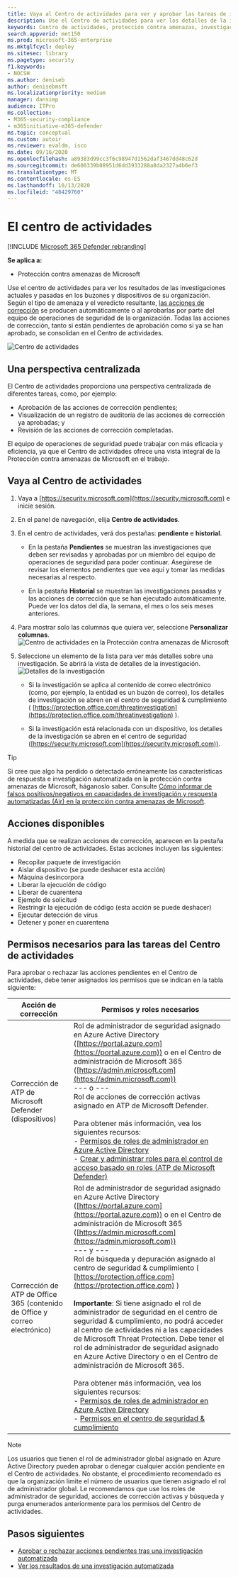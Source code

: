 ```yaml
---
title: Vaya al Centro de actividades para ver y aprobar las tareas de investigación y corrección automatizadas
description: Use el Centro de actividades para ver los detalles de la investigación automatizada y aprobar las acciones pendientes.
keywords: Centro de actividades, protección contra amenazas, investigación, alerta, pendiente, automatizada, detección
search.appverid: met150
ms.prod: microsoft-365-enterprise
ms.mktglfcycl: deploy
ms.sitesec: library
ms.pagetype: security
f1.keywords:
- NOCSH
ms.author: deniseb
author: denisebmsft
ms.localizationpriority: medium
manager: dansimp
audience: ITPro
ms.collection:
- M365-security-compliance
- m365initiative-m365-defender
ms.topic: conceptual
ms.custom: autoir
ms.reviewer: evaldm, isco
ms.date: 09/16/2020
ms.openlocfilehash: a89383d99cc3f6c98947d1562daf3467dd48c62d
ms.sourcegitcommit: de600339b08951d6dd3933288a8da2327a4b6ef3
ms.translationtype: MT
ms.contentlocale: es-ES
ms.lasthandoff: 10/13/2020
ms.locfileid: "48429760"
---
```

# <a name="the-action-center"></a>El centro de actividades

[!INCLUDE [Microsoft 365 Defender rebranding](../includes/microsoft-defender.md)]


**Se aplica a:**
- Protección contra amenazas de Microsoft

Use el centro de actividades para ver los resultados de las investigaciones actuales y pasadas en los buzones y dispositivos de su organización. Según el tipo de amenaza y el veredicto resultante, [las acciones de corrección](https://docs.microsoft.com/microsoft-365/security/mtp/mtp-remediation-actions) se producen automáticamente o al aprobarlas por parte del equipo de operaciones de seguridad de la organización. Todas las acciones de corrección, tanto si están pendientes de aprobación como si ya se han aprobado, se consolidan en el Centro de actividades. 

![Centro de actividades](../../media/air-actioncenter.png)

## <a name="a-single-pane-of-glass-experience"></a>Una perspectiva centralizada

El Centro de actividades proporciona una perspectiva centralizada de diferentes tareas, como, por ejemplo:
- Aprobación de las acciones de corrección pendientes;
- Visualización de un registro de auditoría de las acciones de corrección ya aprobadas; y
- Revisión de las acciones de corrección completadas.

El equipo de operaciones de seguridad puede trabajar con más eficacia y eficiencia, ya que el Centro de actividades ofrece una vista integral de la Protección contra amenazas de Microsoft en el trabajo.

## <a name="go-to-the-action-center"></a>Vaya al Centro de actividades

1. Vaya a [https://security.microsoft.com](https://security.microsoft.com) e inicie sesión. 

2. En el panel de navegación, elija **Centro de actividades**. 

3. En el centro de actividades, verá dos pestañas: **pendiente** e **historial**.

    - En la pestaña **Pendientes** se muestran las investigaciones que deben ser revisadas y aprobadas por un miembro del equipo de operaciones de seguridad para poder continuar. Asegúrese de revisar los elementos pendientes que vea aquí y tomar las medidas necesarias al respecto.

    - En la pestaña **Historial** se muestran las investigaciones pasadas y las acciones de corrección que se han ejecutado automáticamente. Puede ver los datos del día, la semana, el mes o los seis meses anteriores.

4. Para mostrar solo las columnas que quiera ver, seleccione **Personalizar columnas**.<br/>![Centro de actividades en la Protección contra amenazas de Microsoft](../../media/mtp-action-center.png)

5. Seleccione un elemento de la lista para ver más detalles sobre una investigación. Se abrirá la vista de detalles de la investigación.<br/>![Detalles de la investigación](../../media/mtp-air-investdetails.png)

    - Si la investigación se aplica al contenido de correo electrónico (como, por ejemplo, la entidad es un buzón de correo), los detalles de investigación se abren en el centro de seguridad & cumplimiento ( [https://protection.office.com/threatinvestigation](https://protection.office.com/threatinvestigation) ). 

    - Si la investigación está relacionada con un dispositivo, los detalles de la investigación se abren en el centro de seguridad ([https://security.microsoft.com](https://security.microsoft.com)). 

> [!TIP]
> Si cree que algo ha perdido o detectado erróneamente las características de respuesta e investigación automatizada en la protección contra amenazas de Microsoft, háganoslo saber. Consulte [Cómo informar de falsos positivos/negativos en capacidades de investigación y respuesta automatizadas (Air) en la protección contra amenazas de Microsoft](mtp-autoir-report-false-positives-negatives.md).

## <a name="available-actions"></a>Acciones disponibles

A medida que se realizan acciones de corrección, aparecen en la pestaña historial del centro de actividades. Estas acciones incluyen las siguientes:

- Recopilar paquete de investigación 
- Aislar dispositivo (se puede deshacer esta acción) 
- Máquina desincorpora 
- Liberar la ejecución de código 
- Liberar de cuarentena 
- Ejemplo de solicitud 
- Restringir la ejecución de código (esta acción se puede deshacer) 
- Ejecutar detección de virus 
- Detener y poner en cuarentena 

## <a name="required-permissions-for-action-center-tasks"></a>Permisos necesarios para las tareas del Centro de actividades

Para aprobar o rechazar las acciones pendientes en el Centro de actividades, debe tener asignados los permisos que se indican en la tabla siguiente:

|Acción de corrección |Permisos y roles necesarios |
|--|----|
|Corrección de ATP de Microsoft Defender (dispositivos) |Rol de administrador de seguridad asignado en Azure Active Directory ([https://portal.azure.com](https://portal.azure.com)) o en el Centro de administración de Microsoft 365 ([https://admin.microsoft.com](https://admin.microsoft.com))<br/>--- o ---<br/>Rol de acciones de corrección activas asignado en ATP de Microsoft Defender. <br/> <br/> Para obtener más información, vea los siguientes recursos: <br/>- [Permisos de roles de administrador en Azure Active Directory](https://docs.microsoft.com/azure/active-directory/users-groups-roles/directory-assign-admin-roles)<br/>- [Crear y administrar roles para el control de acceso basado en roles (ATP de Microsoft Defender)](https://docs.microsoft.com/windows/security/threat-protection/microsoft-defender-atp/user-roles)  |
|Corrección de ATP de Office 365 (contenido de Office y correo electrónico)  |Rol de administrador de seguridad asignado en Azure Active Directory ([https://portal.azure.com](https://portal.azure.com)) o en el Centro de administración de Microsoft 365 ([https://admin.microsoft.com](https://admin.microsoft.com))<br/>--- y --- <br/>Rol de búsqueda y depuración asignado al centro de seguridad & cumplimiento ( [https://protection.office.com](https://protection.office.com) ) <br/><br/>**Importante**: Si tiene asignado el rol de administrador de seguridad en el centro de seguridad & cumplimiento, no podrá acceder al centro de actividades ni a las capacidades de Microsoft Threat Protection. Debe tener el rol de administrador de seguridad asignado en Azure Active Directory o en el Centro de administración de Microsoft 365. <br/><br/>Para obtener más información, vea los siguientes recursos: <br/>- [Permisos de roles de administrador en Azure Active Directory](https://docs.microsoft.com/azure/active-directory/users-groups-roles/directory-assign-admin-roles)<br/>- [Permisos en el centro de seguridad & cumplimiento](https://docs.microsoft.com/microsoft-365/security/office-365-security/permissions-in-the-security-and-compliance-center) |

> [!NOTE]
> Los usuarios que tienen el rol de administrador global asignado en Azure Active Directory pueden aprobar o denegar cualquier acción pendiente en el Centro de actividades. No obstante, el procedimiento recomendado es que la organización limite el número de usuarios que tienen asignado el rol de administrador global. Le recomendamos que use los roles de administrador de seguridad, acciones de corrección activas y búsqueda y purga enumerados anteriormente para los permisos del Centro de actividades.

## <a name="next-steps"></a>Pasos siguientes 

- [Aprobar o rechazar acciones pendientes tras una investigación automatizada](mtp-autoir-actions.md)
- [Ver los resultados de una investigación automatizada](mtp-autoir-results.md)

